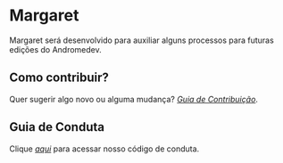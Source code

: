 # Margaret
Margaret será desenvolvido para auxiliar alguns processos para futuras edições do Andromedev.

## Como contribuir?
Quer sugerir algo novo ou alguma mudança? *[Guia de Contribuição](CONTRIBUTING.md)*.

## Guia de Conduta
Clique *[aqui](CODE_OF_CONDUCT.md)* para acessar nosso código de conduta.
